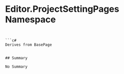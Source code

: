 # Editor.ProjectSettingPages Namespace

## 
```c#

```c#
Derives from BasePage
```
```

## Summary

No Summary
